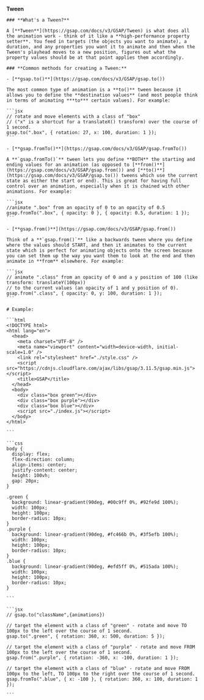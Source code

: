 
**Tween**
    
    ### **What's a Tween?**
    
    A [**Tween**](https://gsap.com/docs/v3/GSAP/Tween) is what does all the animation work - think of it like a **high-performance property setter**. You feed in targets (the objects you want to animate), a duration, and any properties you want it to animate and then when the Tween's playhead moves to a new position, figures out what the property values should be at that point applies them accordingly.
    
    ### **Common methods for creating a Tween:**
    
    - [**gsap.to()**](https://gsap.com/docs/v3/GSAP/gsap.to())
    
    The most common type of animation is a **to()** tween because it allows you to define the **destination values** (and most people think in terms of animating ***to*** certain values). For example:
    
    ```jsx
    // rotate and move elements with a class of "box"
    // ("x" is a shortcut for a translateX() transform) over the course of 1 second.
    gsap.to(".box", { rotation: 27, x: 100, duration: 1 });
    ```
    
    - [**gsap.fromTo()**](https://gsap.com/docs/v3/GSAP/gsap.fromTo())
    
    A **`gsap.fromTo()`** tween lets you define **BOTH** the starting and ending values for an animation (as opposed to [**from()**](https://gsap.com/docs/v3/GSAP/gsap.from()) and [**to()**](https://gsap.com/docs/v3/GSAP/gsap.to()) tweens which use the current state as either the start or end). This is great for having full control over an animation, especially when it is chained with other animations. For example:
    
    ```jsx
    //animate ".box" from an opacity of 0 to an opacity of 0.5
    gsap.fromTo(".box", { opacity: 0 }, { opacity: 0.5, duration: 1 });
    ```
    
    - [**gsap.from()**](https://gsap.com/docs/v3/GSAP/gsap.from())
    
    Think of a **`gsap.from()`** like a backwards tween where you define where the values should START, and then it animates to the current state which is perfect for animating objects onto the screen because you can set them up the way you want them to look at the end and then animate in **from** elsewhere. For example:
    
    ```jsx
    // animate ".class" from an opacity of 0 and a y position of 100 (like transform: translateY(100px))
    // to the current values (an opacity of 1 and y position of 0).
    gsap.from(".class", { opacity: 0, y: 100, duration: 1 });
    ```
    
    # Example:
    
    ```html
    <!DOCTYPE html>
    <html lang="en">
      <head>
        <meta charset="UTF-8" />
        <meta name="viewport" content="width=device-width, initial-scale=1.0" />
        <link rel="stylesheet" href="./style.css" />
        <script src="https://cdnjs.cloudflare.com/ajax/libs/gsap/3.11.5/gsap.min.js"></script>
        <title>GSAP</title>
      </head>
      <body>
        <div class="box green"></div>
        <div class="box purple"></div>
        <div class="box blue"></div>
        <script src="./index.js"></script>
      </body>
    </html>
    
    ```
    
    ```css
    body {
      display: flex;
      flex-direction: column;
      align-items: center;
      justify-content: center;
      height: 100vh;
      gap: 20px;
    }
    
    .green {
      background: linear-gradient(90deg, #00c9ff 0%, #92fe9d 100%);
      width: 100px;
      height: 100px;
      border-radius: 10px;
    }
    .purple {
      background: linear-gradient(90deg, #fc466b 0%, #3f5efb 100%);
      width: 100px;
      height: 100px;
      border-radius: 10px;
    }
    .blue {
      background: linear-gradient(90deg, #efd5ff 0%, #515ada 100%);
      width: 100px;
      height: 100px;
      border-radius: 10px;
    }
    
    ```
    
    ```jsx
    // gsap.to("className",{animations})
    
    // target the element with a class of "green" - rotate and move TO 100px to the left over the course of 1 second.
    gsap.to(".green", { rotation: 360, x: 500, duration: 5 });
    
    // target the element with a class of "purple" - rotate and move FROM 100px to the left over the course of 1 second.
    gsap.from(".purple", { rotation: -360, x: -100, duration: 1 });
    
    // target the element with a class of "blue" - rotate and move FROM 100px to the left, TO 100px to the right over the course of 1 second.
    gsap.fromTo(".blue", { x: -100 }, { rotation: 360, x: 100, duration: 1 });
    
    ```
